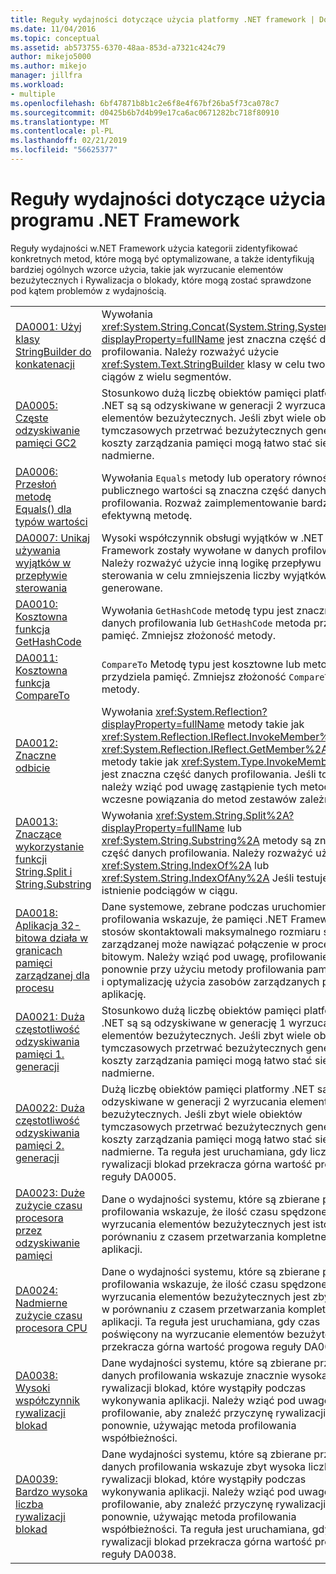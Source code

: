 ```yaml
---
title: Reguły wydajności dotyczące użycia platformy .NET framework | Dokumentacja firmy Microsoft
ms.date: 11/04/2016
ms.topic: conceptual
ms.assetid: ab573755-6370-48aa-853d-a7321c424c79
author: mikejo5000
ms.author: mikejo
manager: jillfra
ms.workload:
- multiple
ms.openlocfilehash: 6bf47871b8b1c2e6f8e4f67bf26ba5f73ca078c7
ms.sourcegitcommit: d0425b6b7d4b99e17ca6ac0671282bc718f80910
ms.translationtype: MT
ms.contentlocale: pl-PL
ms.lasthandoff: 02/21/2019
ms.locfileid: "56625377"
---
```

# <a name="net-framework-usage-performance-rules"></a>Reguły wydajności dotyczące użycia programu .NET Framework
Reguły wydajności w.NET Framework użycia kategorii zidentyfikować konkretnych metod, które mogą być optymalizowane, a także identyfikują bardziej ogólnych wzorce użycia, takie jak wyrzucanie elementów bezużytecznych i Rywalizacja o blokady, które mogą zostać sprawdzone pod kątem problemów z wydajnością.

|||
|-|-|
|[DA0001: Użyj klasy StringBuilder do konkatenacji](../profiling/da0001-use-stringbuilder-for-concatenations.md)|Wywołania <xref:System.String.Concat(System.String,System.String)?displayProperty=fullName> jest znaczna część danych profilowania. Należy rozważyć użycie <xref:System.Text.StringBuilder> klasy w celu tworzenia ciągów z wielu segmentów.|
|[DA0005: Częste odzyskiwanie pamięci GC2](../profiling/da0005-frequent-gc2-collections.md)|Stosunkowo dużą liczbę obiektów pamięci platformy .NET są są odzyskiwane w generacji 2 wyrzucania elementów bezużytecznych. Jeśli zbyt wiele obiektów tymczasowych przetrwać bezużytecznych generacji 1, koszty zarządzania pamięci mogą łatwo stać się nadmierne.|
|[DA0006: Przesłoń metodę Equals() dla typów wartości](../profiling/da0006-override-equals-parens-for-value-types.md)|Wywołania `Equals` metody lub operatory równości typu publicznego wartości są znaczna część danych profilowania. Rozważ zaimplementowanie bardziej efektywną metodę.|
|[DA0007: Unikaj używania wyjątków w przepływie sterowania](../profiling/da0007-avoid-using-exceptions-for-control-flow.md)|Wysoki współczynnik obsługi wyjątków w .NET Framework zostały wywołane w danych profilowania. Należy rozważyć użycie inną logikę przepływu sterowania w celu zmniejszenia liczby wyjątków, które są generowane.|
|[DA0010: Kosztowna funkcja GetHashCode](../profiling/da0010-expensive-gethashcode.md)|Wywołania `GetHashCode` metodę typu jest znaczna część danych profilowania lub `GetHashCode` metoda przydziela pamięć. Zmniejsz złożoność metody.|
|[DA0011: Kosztowna funkcja CompareTo](../profiling/da0011-expensive-compareto.md)|`CompareTo` Metodę typu jest kosztowne lub metoda przydziela pamięć. Zmniejsz złożoność `CompareTo` metody.|
|[DA0012: Znaczne odbicie](../profiling/da0012-significant-amount-of-reflection.md)|Wywołania <xref:System.Reflection?displayProperty=fullName> metody takie jak <xref:System.Reflection.IReflect.InvokeMember%2A> i <xref:System.Reflection.IReflect.GetMember%2A> lub typ metody takie jak <xref:System.Type.InvokeMember%2A> jest znaczna część danych profilowania. Jeśli to możliwe, należy wziąć pod uwagę zastąpienie tych metod wczesne powiązania do metod zestawów zależnych.|
|[DA0013: Znaczące wykorzystanie funkcji String.Split i String.Substring](../profiling/da0013-high-usage-of-string-split-or-string-substring.md)|Wywołania <xref:System.String.Split%2A?displayProperty=fullName> lub <xref:System.String.Substring%2A> metody są znaczna część danych profilowania. Należy rozważyć użycie <xref:System.String.IndexOf%2A> lub <xref:System.String.IndexOfAny%2A> Jeśli testujesz istnienie podciągów w ciągu.|
|[DA0018: Aplikacja 32-bitowa działa w granicach pamięci zarządzanej dla procesu](../profiling/da0018-32-bit-application-running-at-process-managed-memory-limits.md)|Dane systemowe, zebrane podczas uruchomienia profilowania wskazuje, że pamięci .NET Framework stosów skontaktowali maksymalnego rozmiaru sterty zarządzanej może nawiązać połączenie w procesie 32-bitowym. Należy wziąć pod uwagę, profilowanie ponownie przy użyciu metody profilowania pamięci .NET i optymalizację użycia zasobów zarządzanych przez aplikację.|
|[DA0021: Duża częstotliwość odzyskiwania pamięci 1. generacji](../profiling/da0021-high-rate-of-gen-1-garbage-collections.md)|Stosunkowo dużą liczbę obiektów pamięci platformy .NET są są odzyskiwane w generację 1 wyrzucania elementów bezużytecznych. Jeśli zbyt wiele obiektów tymczasowych przetrwać bezużytecznych generacji 0, koszty zarządzania pamięci mogą łatwo stać się nadmierne.|
|[DA0022: Duża częstotliwość odzyskiwania pamięci 2. generacji](../profiling/da0022-high-rate-of-gen-2-garbage-collections.md)|Dużą liczbę obiektów pamięci platformy .NET są są odzyskiwane w generacji 2 wyrzucania elementów bezużytecznych. Jeśli zbyt wiele obiektów tymczasowych przetrwać bezużytecznych generacji 1, koszty zarządzania pamięci mogą łatwo stać się nadmierne. Ta reguła jest uruchamiana, gdy liczba rywalizacji blokad przekracza górna wartość progowa reguły DA0005.|
|[DA0023: Duże zużycie czasu procesora przez odzyskiwanie pamięci](../profiling/da0023-high-gc-cpu-time.md)|Dane o wydajności systemu, które są zbierane podczas profilowania wskazuje, że ilość czasu spędzonego w wyrzucania elementów bezużytecznych jest istotne w porównaniu z czasem przetwarzania kompletnej aplikacji.|
|[DA0024: Nadmierne zużycie czasu procesora CPU](../profiling/da0024-excessive-gc-cpu-time.md)|Dane o wydajności systemu, które są zbierane podczas profilowania wskazuje, że ilość czasu spędzonego w wyrzucania elementów bezużytecznych jest zbyt wysoka w porównaniu z czasem przetwarzania kompletnej aplikacji. Ta reguła jest uruchamiana, gdy czas poświęcony na wyrzucanie elementów bezużytecznych przekracza górna wartość progowa reguły DA0023.|
|[DA0038: Wysoki współczynnik rywalizacji blokad](../profiling/da0038-high-rate-of-lock-contentions.md)|Dane wydajności systemu, które są zbierane przy użyciu danych profilowania wskazuje znacznie wysoka liczba rywalizacji blokad, które wystąpiły podczas wykonywania aplikacji. Należy wziąć pod uwagę, profilowanie, aby znaleźć przyczynę rywalizacji ponownie, używając metoda profilowania współbieżności.|
|[DA0039: Bardzo wysoka liczba rywalizacji blokad](../profiling/da0039-very-high-rate-of-lock-contentions.md)|Dane wydajności systemu, które są zbierane przy użyciu danych profilowania wskazuje zbyt wysoka liczba rywalizacji blokad, które wystąpiły podczas wykonywania aplikacji. Należy wziąć pod uwagę, profilowanie, aby znaleźć przyczynę rywalizacji ponownie, używając metoda profilowania współbieżności. Ta reguła jest uruchamiana, gdy liczba rywalizacji blokad przekracza górna wartość progowa reguły DA0038.|
